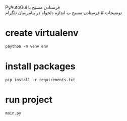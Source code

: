 PyAutoGui فرستادن مسیج با    
توضیحات #
فرستادن مسیج ب اندازه دلخواه در پیامرسان تلگرام

# create virtualenv
```
paython -m venv env 
```


# install packages  
```
pip install -r requirements.txt
```

# run project
```
main.py
```  